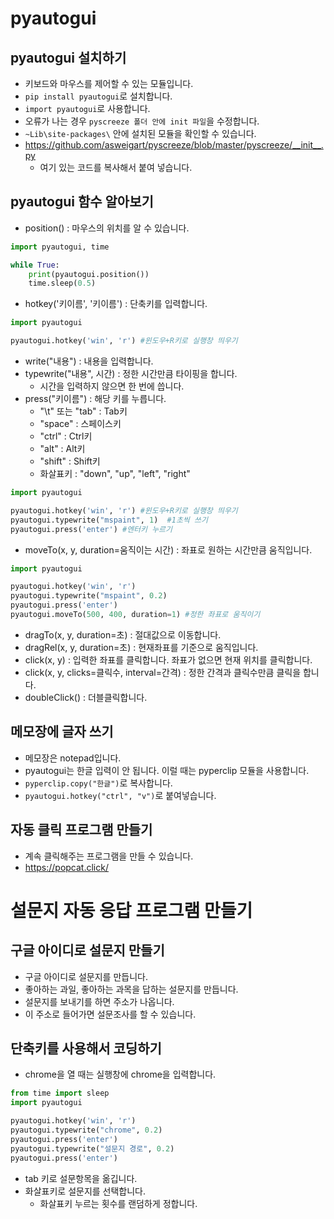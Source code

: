 # pyautogui
## pyautogui 설치하기
* 키보드와 마우스를 제어할 수 있는 모듈입니다.
* ```pip install pyautogui```로 설치합니다. 
* ```import pyautogui```로 사용합니다.
* 오류가 나는 경우 ```pyscreeze 폴더 안에 init 파일```을 수정합니다.
* ```~Lib\site-packages\``` 안에 설치된 모듈을 확인할 수 있습니다.
* https://github.com/asweigart/pyscreeze/blob/master/pyscreeze/__init__.py
    * 여기 있는 코드를 복사해서 붙여 넣습니다. 

## pyautogui 함수 알아보기
* position() : 마우스의 위치를 알 수 있습니다.
```python
import pyautogui, time

while True:
    print(pyautogui.position())
    time.sleep(0.5)
```

* hotkey('키이름', '키이름') : 단축키를 입력합니다.
```python
import pyautogui

pyautogui.hotkey('win', 'r') #윈도우+R키로 실행창 띄우기
```
* write("내용") : 내용을 입력합니다.
* typewrite("내용", 시간) : 정한 시간만큼 타이핑을 합니다.
   * 시간을 입력하지 않으면 한 번에 씁니다. 
* press("키이름") : 해당 키를 누릅니다.
  * "\t" 또는 "tab" : Tab키
  * "space" : 스페이스키
  * "ctrl" : Ctrl키
  * "alt" : Alt키
  * "shift" : Shift키
  * 화살표키 : "down", "up", "left", "right"

```python
import pyautogui

pyautogui.hotkey('win', 'r') #윈도우+R키로 실행창 띄우기
pyautogui.typewrite("mspaint", 1)  #1초씩 쓰기
pyautogui.press('enter') #엔터키 누르기
```

* moveTo(x, y, duration=움직이는 시간) : 좌표로 원하는 시간만큼 움직입니다.
```python
import pyautogui

pyautogui.hotkey('win', 'r')
pyautogui.typewrite("mspaint", 0.2)
pyautogui.press('enter')
pyautogui.moveTo(500, 400, duration=1) #정한 좌표로 움직이기
```

* dragTo(x, y, duration=초) : 절대값으로 이동합니다.
* dragRel(x, y, duration=초) : 현재좌표를 기준으로 움직입니다.
* click(x, y) : 입력한 좌표를 클릭합니다. 좌표가 없으면 현재 위치를 클릭합니다.
* click(x, y, clicks=클릭수, interval=간격) : 정한 간격과 클릭수만큼 클릭을 합니다.
* doubleClick() : 더블클릭합니다.


## 메모장에 글자 쓰기
* 메모장은 notepad입니다.
* pyautogui는 한글 입력이 안 됩니다. 이럴 때는 pyperclip 모듈을 사용합니다.
* ```pyperclip.copy("한글")```로 복사합니다.
* ```pyautogui.hotkey("ctrl", "v")```로 붙여넣습니다.

## 자동 클릭 프로그램 만들기
* 계속 클릭해주는 프로그램을 만들 수 있습니다.
* https://popcat.click/

# 설문지 자동 응답 프로그램 만들기
## 구글 아이디로 설문지 만들기
* 구글 아이디로 설문지를 만듭니다.
* 좋아하는 과일, 좋아하는 과목을 답하는 설문지를 만듭니다.
* 설문지를 보내기를 하면 주소가 나옵니다. 
* 이 주소로 들어가면 설문조사를 할 수 있습니다.

## 단축키를 사용해서 코딩하기
* chrome을 열 때는 실행창에 chrome을 입력합니다.
```python
from time import sleep
import pyautogui

pyautogui.hotkey('win', 'r') 
pyautogui.typewrite("chrome", 0.2)
pyautogui.press('enter')
pyautogui.typewrite("설문지 경로", 0.2)
pyautogui.press('enter')
```
* tab 키로 설문항목을 옮깁니다. 
* 화살표키로 설문지를 선택합니다.
   * 화살표키 누르는 횟수를 랜덤하게 정합니다.
